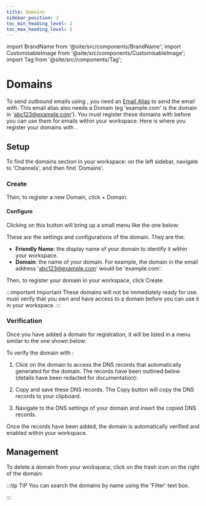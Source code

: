 ```yaml
---
title: Domains
sidebar_position: 2
toc_min_heading_level: 2
toc_max_heading_level: 5
---
```



import BrandName from '@site/src/components/BrandName';
import CustomisableImage from '@site/src/components/CustomisableImage';
import Tag from '@site/src/components/Tag';

# Domains

To send outbound emails using <BrandName type="name"/>, you need an [Email Alias](./email.md#email-aliases) to send the email with. This email alias also needs a Domain (eg 'example.com' is the domain in 'abc123@example.com'). You must register these domains with <BrandName type="name"/> before you can use them for emails within your workspace. Here is where you register your domains with <BrandName type="name"/>.


## Setup

To find the domains section in your workspace: on the left sidebar, navigate to 'Channels', and then find 'Domains'.

<CustomisableImage src="/img/domains-nav.png" alt="Domains on the Sidebar" width="300" />

### Create

Then, to register a new Domain, click <Tag colour="#1582d8" borderColour="#1582d8" fontColour="#FFFFFF">+ Domain</Tag>.

<CustomisableImage src="/img/domains-new.png" alt="New Domain" width="600" />

#### Configure

Clicking on this button will bring up a small menu like the one below:

<CustomisableImage src="/img/domains-menu.png" alt="Domain Configuration" width="450" />

These are the settings and configurations of the domain. They are the:
- **Friendly Name**: the display name of your domain to identify it within your workspace.
- **Domain**: the name of your domain. For example, the domain in the email address 'abc123@example.com' would be 'example.com'.

Then, to register your domain in your workspace, click <Tag colour="#1582d8" borderColour="#1582d8" fontColour="#FFFFFF">Create</Tag>.

:::important Important
These domains will not be immediately ready for use. <BrandName type="name"/> must verify that you own and have access to a domain before you can use it in your workspace.
:::

### Verification

Once you have added a domain for registration, it will be listed in a menu similar to the one shown below:

<CustomisableImage src="/img/domains-overview.png" alt="Domains Menu" width="550" />

To verify the domain with <BrandName type="name"/>:

1. Click on the domain to access the DNS records that <BrandName type="name"/> automatically generated for the domain. The records have been outlined below (details have been redacted for documentation):

<CustomisableImage src="/img/domain-record.png" alt="Domain Records" width="550" />

2. Copy and save these DNS records. The <Tag colour="#FFFFFF" borderColour="#1582d8" fontColour="#1582d8">Copy</Tag> button will copy the DNS records to your clipboard.

3. Navigate to the DNS settings of your domain and insert the copied DNS records.

Once the records have been added, the domain is automatically verified and enabled within your workspace.


## Management

To delete a domain from your workspace, click on the trash icon on the right of the domain:

<CustomisableImage src="/img/domains-delete.png" alt="Delete Domains" width="550" />

:::tip TIP
You can search the domains by name using the 'Filter' text box.

<CustomisableImage src="/img/filter.png" alt="Search Domains" width="400" />

:::




